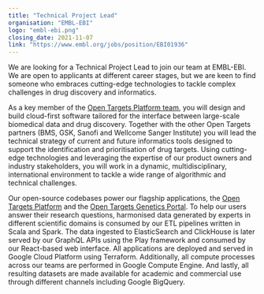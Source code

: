 ```yaml
---
title: "Technical Project Lead"
organisation: "EMBL-EBI"
logo: "embl-ebi.png"
closing_date: 2021-11-07
link: "https://www.embl.org/jobs/position/EBI01936"
---
```


We are looking for a Technical Project Lead to join our team at EMBL-EBI. We are open to applicants at different career stages, but we are keen to find someone who embraces cutting-edge technologies to tackle complex challenges in drug discovery and informatics.

As a key member of the <a href="https://www.opentargets.org/platform#platform-team">Open Targets Platform team</a>, you will design and build cloud-first software tailored for the interface between large-scale biomedical data and drug discovery. Together with the other Open Targets partners (BMS, GSK, Sanofi and Wellcome Sanger Institute) you will lead the technical strategy of current and future informatics tools designed to support the identification and prioritisation of drug targets. Using cutting-edge technologies and leveraging the expertise of our product owners and industry stakeholders, you will work in a dynamic, multidisciplinary, international environment to tackle a wide range of algorithmic and technical challenges. 

Our open-source codebases power our flagship applications, the <a href="https://platform.opentargets.org">Open Targets Platform</a> and the <a href="https://genetics.opentargets.org">Open Targets Genetics  Portal</a>. To help our users answer their research questions, harmonised data generated by experts in different scientific domains is consumed by our ETL pipelines written in Scala and Spark. The data ingested to ElasticSearch and ClickHouse is later served by our GraphQL APIs using the Play framework and consumed by our React-based web interface. All applications are deployed and served in Google Cloud Platform using Terraform. Additionally, all compute processes across our teams are performed in Google Compute Engine. And lastly, all resulting datasets are made available for academic and commercial use through different channels including Google BigQuery.    
